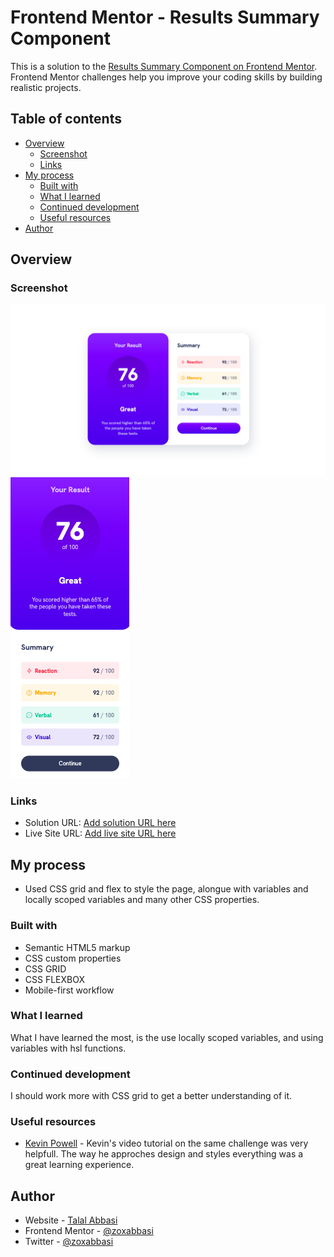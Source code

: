 # Frontend Mentor - Results Summary Component

This is a solution to the [Results Summary Component on Frontend Mentor](https://www.frontendmentor.io/challenges/qr-code-component-iux_sIO_H). Frontend Mentor challenges help you improve your coding skills by building realistic projects.

## Table of contents

- [Overview](#overview)
  - [Screenshot](#screenshot)
  - [Links](#links)
- [My process](#my-process)
  - [Built with](#built-with)
  - [What I learned](#what-i-learned)
  - [Continued development](#continued-development)
  - [Useful resources](#useful-resources)
- [Author](#author)

## Overview

### Screenshot

![Desktop version](./images/desktop_version.png)
![Mobile version](./images/mobile_version.png)

### Links

- Solution URL: [Add solution URL here](https://github.com/zoxabbasi/results-summary-component_frontend-mentor)
- Live Site URL: [Add live site URL here](https://zoxabbasi.github.io/results-summary-component_frontend-mentor/)

## My process

- Used CSS grid and flex to style the page, alongue with variables and locally scoped variables and many other CSS properties.

### Built with

- Semantic HTML5 markup
- CSS custom properties
- CSS GRID
- CSS FLEXBOX
- Mobile-first workflow

### What I learned

What I have learned the most, is the use locally scoped variables, and using variables with hsl functions.

### Continued development

I should work more with CSS grid to get a better understanding of it.

### Useful resources

- [Kevin Powell](https://www.youtube.com/watch?v=KqFAs5d3Yl8) - Kevin's video tutorial on the same challenge was very helpfull. The way he approches design and styles everything was a great learning experience.

## Author

- Website - [Talal Abbasi](https://zoxabbasi.github.io/)
- Frontend Mentor - [@zoxabbasi](https://www.frontendmentor.io/profile/zoxabbasi)
- Twitter - [@zoxabbasi](https://www.twitter.com/zoxabbasi)
